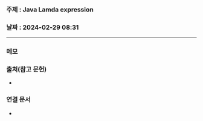 ### 주제 : Java Lamda expression

### 날짜 : 2024-02-29 08:31
----
### 메모
> 

### 출처(참고 문헌)
-

### 연결 문서
-
